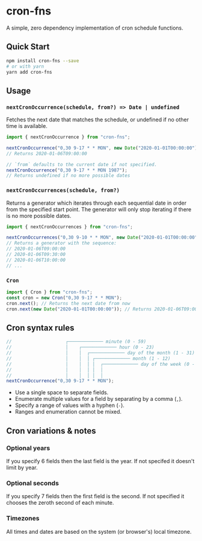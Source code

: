 # cron-fns

A simple, zero dependency implementation of cron schedule functions.

## Quick Start

```bash
npm install cron-fns --save
# or with yarn
yarn add cron-fns
```

## Usage

### `nextCronOccurrence(schedule, from?) => Date | undefined`

Fetches the next date that matches the schedule, or undefined if no other time is available.

```ts
import { nextCronOccurrence } from "cron-fns";

nextCronOccurrence("0,30 9-17 * * MON", new Date("2020-01-01T00:00:00"));
// Returns 2020-01-06T09:00:00

// `from` defaults to the current date if not specified.
nextCronOccurrence("0,30 9-17 * * MON 1987");
// Returns undefined if no more possible dates
```

### `nextCronOccurrences(schedule, from?)`

Returns a generator which iterates through each sequential date in order from the specified start point. The generator will only stop iterating if there is no more possible dates.

```ts
import { nextCronOccurrences } from "cron-fns";

nextCronOccurrences("0,30 9-10 * * MON", new Date("2020-01-01T00:00:00"));
// Returns a generator with the sequence:
// 2020-01-06T09:00:00
// 2020-01-06T09:30:00
// 2020-01-06T10:00:00
// ...
```

### `Cron`

```ts
import { Cron } from "cron-fns";
const cron = new Cron("0,30 9-17 * * MON");
cron.next(); // Returns the next date from now
cron.next(new Date("2020-01-01T00:00:00")); // Returns 2020-01-06T09:00:00
```

## Cron syntax rules

```ts
//                    ┌───────────── minute (0 - 59)
//                    │    ┌───────────── hour (0 - 23)
//                    │    │  ┌───────────── day of the month (1 - 31)
//                    │    │  │ ┌───────────── month (1 - 12)
//                    │    │  │ │  ┌───────────── day of the week (0 - 6) (Sunday to Saturday)
//                    │    │  │ │  │
//                    │    │  │ │  │
nextCronOccurrence("0,30 9-17 * * MON");
```

- Use a single space to separate fields.
- Enumerate multiple values for a field by separating by a comma (`,`).
- Specify a range of values with a hyphen (`-`).
- Ranges and enumeration cannot be mixed.

## Cron variations & notes

### Optional years

If you specify 6 fields then the last field is the year. If not specifed it doesn't limit by year.

### Optional seconds

If you specify 7 fields then the first field is the second. If not specified it chooses the zeroth second of each minute.

### Timezones

All times and dates are based on the system (or browser's) local timezone.
